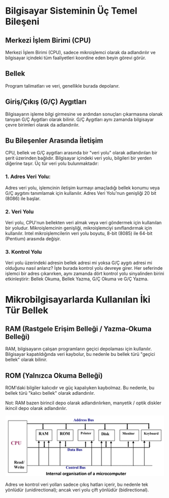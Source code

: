 # Bilgisayar Sisteminin Üç Temel Bileşeni

## Merkezi İşlem Birimi (CPU)
Merkezi İşlem Birimi (CPU), sadece mikroişlemci olarak da adlandırılır ve bilgisayar içindeki tüm faaliyetleri koordine eden beyin görevi görür.

## Bellek
Program talimatları ve veri, genellikle burada depolanır.

## Giriş/Çıkış (G/Ç) Aygıtları
Bilgisayarın işleme bilgi girmesine ve ardından sonuçları çıkarmasına olanak tanıyan G/Ç Aygıtları olarak bilinir. G/Ç Aygıtları aynı zamanda bilgisayar çevre birimleri olarak da adlandırılır.


##  Bu Bileşenler Arasında İletişim

CPU, bellek ve G/Ç aygıtları arasında bir "veri yolu" olarak adlandırılan bir şerit üzerinden bağlıdır.
Bilgisayar içindeki veri yolu, bilgileri bir yerden diğerine taşır.
Üç tür veri yolu bulunmaktadır:

### 1. Adres Veri Yolu:
Adres veri yolu, işlemcinin iletişim kurmayı amaçladığı bellek konumu veya G/Ç aygıtını tanımlamak için kullanılır. Adres Veri Yolu'nun genişliği 20 bit (8086) ile başlar.

### 2. Veri Yolu
Veri yolu, CPU'nun bellekten veri almak veya veri göndermek için kullanılan bir yoludur.
Mikroişlemcinin genişliği, mikroişlemciyi sınıflandırmak için kullanılır.
Intel mikroişlemcilerin veri yolu boyutu, 8-bit (8085) ile 64-bit (Pentium) arasında değişir.

### 3. Kontrol Yolu
Veri yolu üzerindeki adresin bellek adresi mi yoksa G/Ç aygıtı adresi mi olduğunu nasıl anlarız? İşte burada kontrol yolu devreye girer.
Her seferinde işlemci bir adres çıkarırken, aynı zamanda dört kontrol yolu sinyalinden birini etkinleştirir: Bellek Okuma, Bellek Yazma, G/Ç Okuma ve G/Ç Yazma.

# Mikrobilgisayarlarda Kullanılan İki Tür Bellek

## RAM (Rastgele Erişim Belleği / Yazma-Okuma Belleği)
RAM, bilgisayarın çalışan programların geçici depolaması için kullanılır. Bilgisayar kapatıldığında veri kaybolur, bu nedenle bu bellek türü "geçici bellek" olarak bilinir.

## ROM (Yalnızca Okuma Belleği)
ROM'daki bilgiler kalıcıdır ve güç kapalıyken kaybolmaz. Bu nedenle, bu bellek türü "kalıcı bellek" olarak adlandırılır.

Not: RAM bazen birincil depo olarak adlandırılırken, manyetik / optik diskler ikincil depo olarak adlandırılır.

![Micro_Computer](/assets/microcomputerorganization.png)

Adres ve kontrol veri yolları sadece çıkış hatları içerir, bu nedenle tek yönlüdür (unidirectional); ancak veri yolu çift yönlüdür (bidirectional).
